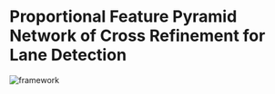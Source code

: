 # Proportional Feature Pyramid Network of Cross Refinement for Lane Detection
![framework](figs/framework.png)
